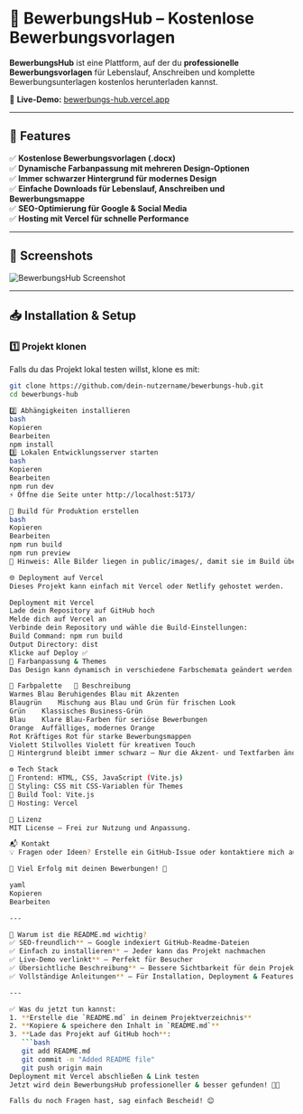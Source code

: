 # 📄 BewerbungsHub – Kostenlose Bewerbungsvorlagen

**BewerbungsHub** ist eine Plattform, auf der du **professionelle Bewerbungsvorlagen** für Lebenslauf, Anschreiben und komplette Bewerbungsunterlagen kostenlos herunterladen kannst.

🚀 **Live-Demo:** [bewerbungs-hub.vercel.app](https://bewerbungs-hub.vercel.app/)

---

## 📝 **Features**
✅ **Kostenlose Bewerbungsvorlagen (.docx)**  
✅ **Dynamische Farbanpassung mit mehreren Design-Optionen**  
✅ **Immer schwarzer Hintergrund für modernes Design**  
✅ **Einfache Downloads für Lebenslauf, Anschreiben und Bewerbungsmappe**  
✅ **SEO-Optimierung für Google & Social Media**  
✅ **Hosting mit Vercel für schnelle Performance**  

---

## 📸 **Screenshots**
![BewerbungsHub Screenshot](https://bewerbungs-hub.vercel.app/images/preview.jpg)

---

## 📥 **Installation & Setup**

### **1️⃣ Projekt klonen**
Falls du das Projekt lokal testen willst, klone es mit:
```bash
git clone https://github.com/dein-nutzername/bewerbungs-hub.git
cd bewerbungs-hub

2️⃣ Abhängigkeiten installieren
bash
Kopieren
Bearbeiten
npm install
3️⃣ Lokalen Entwicklungsserver starten
bash
Kopieren
Bearbeiten
npm run dev
⚡ Öffne die Seite unter http://localhost:5173/

🔨 Build für Produktion erstellen
bash
Kopieren
Bearbeiten
npm run build
npm run preview
📌 Hinweis: Alle Bilder liegen in public/images/, damit sie im Build übernommen werden.

🌐 Deployment auf Vercel
Dieses Projekt kann einfach mit Vercel oder Netlify gehostet werden.

Deployment mit Vercel
Lade dein Repository auf GitHub hoch
Melde dich auf Vercel an
Verbinde dein Repository und wähle die Build-Einstellungen:
Build Command: npm run build
Output Directory: dist
Klicke auf Deploy ✅
🎨 Farbanpassung & Themes
Das Design kann dynamisch in verschiedene Farbschemata geändert werden:

🎨 Farbpalette	🔹 Beschreibung
Warmes Blau	Beruhigendes Blau mit Akzenten
Blaugrün	Mischung aus Blau und Grün für frischen Look
Grün	Klassisches Business-Grün
Blau	Klare Blau-Farben für seriöse Bewerbungen
Orange	Auffälliges, modernes Orange
Rot	Kräftiges Rot für starke Bewerbungsmappen
Violett	Stilvolles Violett für kreativen Touch
📌 Hintergrund bleibt immer schwarz – Nur die Akzent- und Textfarben ändern sich!

⚙️ Tech Stack
🔹 Frontend: HTML, CSS, JavaScript (Vite.js)
🔹 Styling: CSS mit CSS-Variablen für Themes
🔹 Build Tool: Vite.js
🔹 Hosting: Vercel

📜 Lizenz
MIT License – Frei zur Nutzung und Anpassung.

📬 Kontakt
💡 Fragen oder Ideen? Erstelle ein GitHub-Issue oder kontaktiere mich auf LinkedIn.

🎉 Viel Erfolg mit deinen Bewerbungen! 🚀

yaml
Kopieren
Bearbeiten

---

📌 Warum ist die README.md wichtig?
✅ SEO-freundlich** – Google indexiert GitHub-Readme-Dateien  
✅ Einfach zu installieren** – Jeder kann das Projekt nachmachen  
✅ Live-Demo verlinkt** – Perfekt für Besucher  
✅ Übersichtliche Beschreibung** – Bessere Sichtbarkeit für dein Projekt  
✅ Vollständige Anleitungen** – Für Installation, Deployment & Features  

---

✅ Was du jetzt tun kannst:
1. **Erstelle die `README.md` in deinem Projektverzeichnis**  
2. **Kopiere & speichere den Inhalt in `README.md`**  
3. **Lade das Projekt auf GitHub hoch**:
   ```bash
   git add README.md
   git commit -m "Added README file"
   git push origin main
Deployment mit Vercel abschließen & Link testen
Jetzt wird dein BewerbungsHub professioneller & besser gefunden! 🚀🔥

Falls du noch Fragen hast, sag einfach Bescheid! 😊







